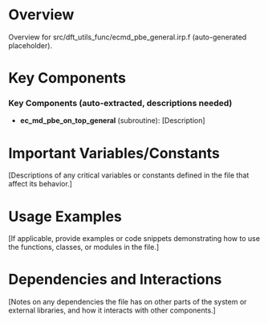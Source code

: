 # Overview

Overview for src/dft_utils_func/ecmd_pbe_general.irp.f (auto-generated placeholder).

# Key Components

### Key Components (auto-extracted, descriptions needed)
- **ec_md_pbe_on_top_general** (subroutine): [Description]

# Important Variables/Constants

[Descriptions of any critical variables or constants defined in the file that affect its behavior.]

# Usage Examples

[If applicable, provide examples or code snippets demonstrating how to use the functions, classes, or modules in the file.]

# Dependencies and Interactions

[Notes on any dependencies the file has on other parts of the system or external libraries, and how it interacts with other components.]
